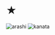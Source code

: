 # ★
![arashi](https://mikejima.crd.co/assets/images/gallery14/3a609f50_original.png?v=16e7e82c) ![kanata](https://mikejima.crd.co/assets/images/gallery14/ccf16f17_original.png?v=16e7e82c)
